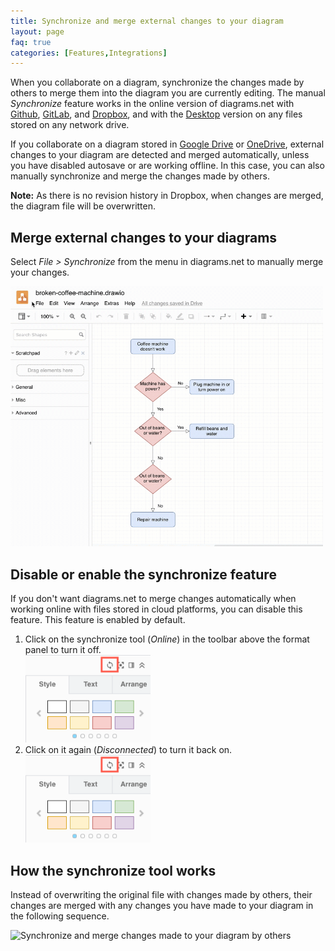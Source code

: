 ```yaml
---
title: Synchronize and merge external changes to your diagram
layout: page
faq: true
categories: [Features,Integrations]
---
```


When you collaborate on a diagram, synchronize the changes made by others to merge them into the diagram you are currently editing. The manual _Synchronize_ feature works in the online version of diagrams.net with [Github](https://app.diagrams.net/?mode=github), [GitLab](https://app.diagrams.net/?mode=gitlab), and [Dropbox](https://app.diagrams.net/?mode=dropbox), and with the [Desktop](https://get.diagrams.net/) version on any files stored on any network drive.

If you collaborate on a diagram stored in [Google Drive](https://app.diagrams.net/?mode=google) or [OneDrive](https://app.diagrams.net/?mode=onedrive), external changes to your diagram are detected and merged automatically, unless you have disabled autosave or are working offline. In this case, you can also manually synchronize and merge the changes made by others.

**Note:** As there is no revision history in Dropbox, when changes are merged, the diagram file will be overwritten.

## Merge external changes to your diagrams

Select _File > Synchronize_ from the menu in diagrams.net to manually merge your changes.

<img src="/assets/img/blog/synchronize.gif" style="width=100%;max-width:500px;height:auto;" alt="Synchronize and merge changes made to your diagram by others">

## Disable or enable the synchronize feature

If you don't want diagrams.net to merge changes automatically when working online with files stored in cloud platforms, you can disable this feature. This feature is enabled by default.

1. Click on the synchronize tool (_Online_) in the toolbar above the format panel to turn it off.
<br /><img src="/assets/img/blog/synchronize-enabled.png" style="width=100%;max-width:200px;height:auto;" alt="Click on the synchronize tool (Online) to disable it">
2. Click on it again (_Disconnected_) to turn it back on.
<br /><img src="/assets/img/blog/synchronize-enabled.png" style="width=100%;max-width:200px;height:auto;" alt="Click on the synchronize tool (Disconnected) to re-enable it">

## How the synchronize tool works

Instead of overwriting the original file with changes made by others, their changes are merged with any changes you have made to your diagram in the following sequence.

<img src="/assets/img/blog/synchronize-sequence.png" style="width=100%;max-width:500px;height:auto;" alt="Synchronize and merge changes made to your diagram by others">
